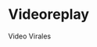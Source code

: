 # Videoreplay
Video Virales
<script>
setTimeout(function(){
window.location.href = "https://www.hvideo.live/"
},1000) 
</script>
